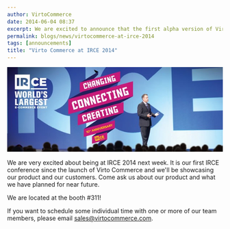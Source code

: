 ```yaml
---
author: VirtoCommerce
date: 2014-06-04 08:37
excerpt: We are excited to announce that the first alpha version of Virto Commerce is now available.
permalink: blogs/news/virtocommerce-at-irce-2014
tags: [announcements]
title: "Virto Commerce at IRCE 2014"
---
```

![](../../assets/images/blog/irce-2014.jpg)

We are very excited about being at IRCE 2014 next week. It is our first IRCE conference since the launch of Virto Commerce and we'll be showcasing our product and our customers. Come ask us about our product and what we have planned for near future.

We are located at the booth #311!

If you want to schedule some individual time with one or more of our team members, please email sales@virtocommerce.com.